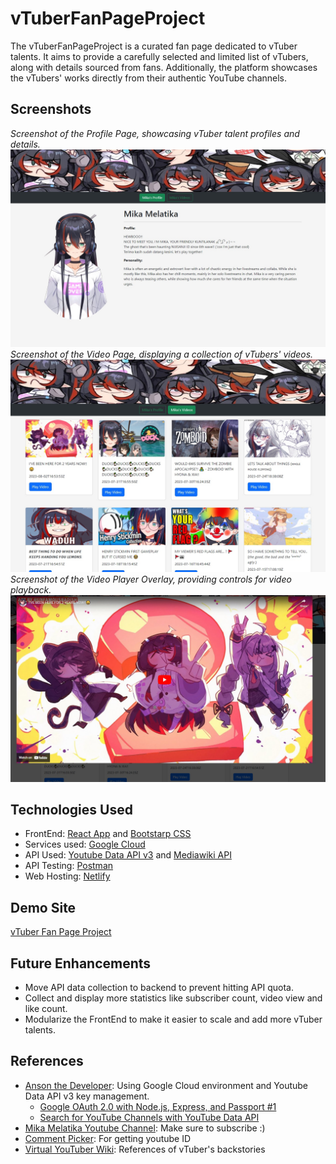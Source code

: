 # vTuberFanPageProject

The vTuberFanPageProject is a curated fan page dedicated to vTuber talents. It aims to provide a carefully selected and limited list of vTubers, along with details sourced from fans. Additionally, the platform showcases the vTubers' works directly from their authentic YouTube channels.

## Screenshots

*Screenshot of the Profile Page, showcasing vTuber talent profiles and details.*
![Profile Page](./public/screenshot1.jpg)
*Screenshot of the Video Page, displaying a collection of vTubers' videos.*
![Video Page](./public/screenshot2.jpg)
*Screenshot of the Video Player Overlay, providing controls for video playback.*
![Video Player Overlay](./public/screenshot3.jpg)

## Technologies Used

- FrontEnd: [React App](https://create-react-app.dev/) and [Bootstarp CSS](https://getbootstrap.com/)
- Services used: [Google Cloud](https://cloud.google.com/)
- API Used: [Youtube Data API v3](https://developers.google.com/youtube/v3) and [Mediawiki API](https://www.mediawiki.org/wiki/API:Properties)
- API Testing: [Postman](https://www.postman.com/)
- Web Hosting: [Netlify](https://www.netlify.com/?attr=homepage-modal)

## Demo Site

[vTuber Fan Page Project](https://stately-speculoos-00b976.netlify.app/MikaVideoPage)

## Future Enhancements

- Move API data collection to backend to prevent hitting API quota.
- Collect and display more statistics like subscriber count, video view and like count.
- Modularize the FrontEnd to make it easier to scale and add more vTuber talents.

## References

  - [Anson the Developer](https://www.youtube.com/@ansonthedev/videos): Using Google Cloud environment and Youtube Data API v3 key management.
    - [Google OAuth 2.0 with Node.js, Express, and Passport #1](https://youtu.be/Q49gGXCCY_4)
    - [Search for YouTube Channels with YouTube Data API](https://www.youtube.com/watch?v=f7uy_KxOa7k)
  - [Mika Melatika Youtube Channel](https://www.youtube.com/@MikaMelatika): Make sure to subscribe :)
  - [Comment Picker](https://commentpicker.com/youtube-channel-id.php): For getting youtube ID
  - [Virtual YouTuber Wiki](https://virtualyoutuber.fandom.com/wiki/Virtual_YouTuber_Wiki): References of vTuber's backstories
